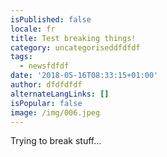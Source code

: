 ```yaml
---
isPublished: false
locale: fr
title: Test breaking things!
category: uncategoriseddfdfdf
tags:
  - newsfdfdf
date: '2018-05-16T08:33:15+01:00'
author: dfdfdfdf
alternateLangLinks: []
isPopular: false
image: /img/006.jpeg
---
```


Trying to break stuff...
